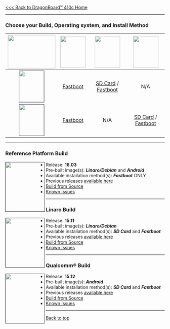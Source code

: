 [<<< Back to DragonBoard™ 410c Home](https://github.com/96boards/documentation/wiki/DragonBoard™-410c-Home)

***
### Choose your Build, Operating system, and Install Method

|  [<img src="http://i.imgur.com/VH1IfZC.png" data-canonical-src="http://i.imgur.com/VH1IfZC.png" width="150" height="105" />](https://github.com/96boards/documentation/wiki/DragonBoard™-410c-Home)   |  [<img src="http://i.imgur.com/jl4GG0d.png" data-canonical-src="http://i.imgur.com/jl4GG0d.png" width="80" height="100" />](https://github.com/96boards/documentation/wiki/DragonBoard™-410c-Crossroads#reference-platform-build)   |  [<img src="http://i.imgur.com/7rrS2JR.png" data-canonical-src="http://i.imgur.com/7rrS2JR.png" width="80" height="100" />](https://github.com/96boards/documentation/wiki/DragonBoard™-410c-Crossroads#reference-platform-build)   |  [<img src="http://i.imgur.com/dnsIEuC.png" data-canonical-src="http://i.imgur.com/dnsIEuC.png" width="80" height="100" />](https://github.com/96boards/documentation/wiki/DragonBoard™-410c-Crossroads#reference-platform-build)   |
| :-: | :-: | :-: | :-: |
| [<img src="http://i.imgur.com/OQGR5yY.png" data-canonical-src="http://i.imgur.com/OQGR5yY.png" width="80" height="100" />]() | [Fastboot]() | [SD Card](https://github.com/96boards/documentation/wiki/DragonBoard™-410c-Linaro-Debian-Download#your-build-choice) / [Fastboot](https://github.com/96boards/documentation/wiki/DragonBoard™-410c-Linaro-Debian-Download#your-build-choice-1) | N/A |
| [<img src="http://i.imgur.com/7wy1996.png" data-canonical-src="http://i.imgur.com/7wy1996.png" width="80" height="100" />]() | [Fastboot]() | N/A | [SD Card](https://github.com/96boards/documentation/wiki/Dragonboard™-410c-QC-Android-Download#your-build-choice) / [Fastboot](https://github.com/96boards/documentation/wiki/Dragonboard™-410c-QC-Android-Download#your-build-choice-1) |

***
### Reference Platform Build

[<img align="left" src="http://i.imgur.com/jl4GG0d.png" data-canonical-src="http://i.imgur.com/jl4GG0d.png" width="125" height="157" />]()
- Release: **16.03**
- Pre-built image(s): _**Linaro/Debian**_ and _**Android**_
- Available installation method(s): _**Fastboot**_ ONLY
- Previous releases [available here](http://builds.96boards.org/releases/reference-platform/debian/dragonboard410c/)
- [Build from Source](https://github.com/96boards/documentation/wiki/CE-Debian-RPB-Dragonboard410c-15.12-Build)
- [Known Issues](https://github.com/96boards/documentation/wiki/RPB-15.12-Known-Issues#debian)


***

### Linaro Build

[<img align="left" src="http://i.imgur.com/7rrS2JR.png" data-canonical-src="http://i.imgur.com/7rrS2JR.png" width="125" height="157" />]()
- Release: **15.11**
- Pre-built image(s): _**Linaro/Debian**_
- Available installation method(s): _**SD Card**_ and _**Fastboot**_
- Previous releases [available here]()
- [Build from Source]()
- [Known Issues]()

***

### Qualcomm® Build

[<img align="left" src="http://i.imgur.com/dnsIEuC.png" data-canonical-src="http://i.imgur.com/dnsIEuC.png" width="125" height="157" />]()
- Release: **15.12**
- Pre-built image(s): _**Android**_
- Available installation method(s): _**SD Card**_ and _**Fastboot**_
- Previous releases [available here](http://builds.96boards.org/releases/dragonboard410c/qualcomm/android/)
- [Build from Source]()
- [Known Issues]()

***

[Back to top](https://github.com/96boards/documentation/wiki/DragonBoard™-410c-Crossroads)